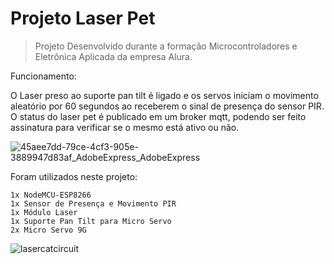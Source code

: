 # Projeto Laser Pet


>Projeto Desenvolvido durante a formação Microcontroladores e Eletrônica Aplicada da empresa Alura.

Funcionamento:

O Laser preso ao suporte pan tilt é ligado e os servos iniciam o movimento aleatório por 60 segundos 
ao receberem o sinal de presença do sensor PIR. O status do laser pet é publicado em um broker mqtt, podendo ser feito assinatura
para verificar se o mesmo está ativo ou não. 

![45aee7dd-79ce-4cf3-905e-3889947d83af_AdobeExpress_AdobeExpress](https://user-images.githubusercontent.com/101157817/219875100-61ee484a-3dbf-43af-9613-fc4d2b774b48.gif)


Foram utilizados neste projeto:

```
1x NodeMCU-ESP8266
1x Sensor de Presença e Movimento PIR
1x Módulo Laser
1x Suporte Pan Tilt para Micro Servo
2x Micro Servo 9G
```


![lasercatcircuit](https://user-images.githubusercontent.com/101157817/219261947-e2947fa0-8099-4af1-b2c9-d88fcf30d6a6.png)

